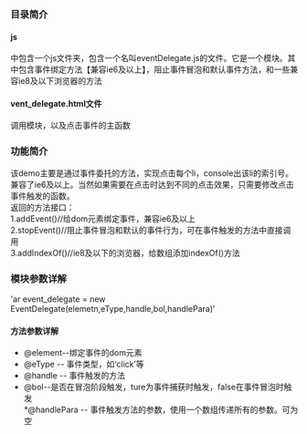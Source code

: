 ### 目录简介  
#### js  
中包含一个js文件夹，包含一个名叫eventDelegate.js的文件。它是一个模块。其中包含事件绑定方法【兼容ie6及以上】，阻止事件冒泡和默认事件方法，和一些兼容ie8及以下浏览器的方法  
#### vent_delegate.html文件
调用模块，以及点击事件的主函数 
### 功能简介
该demo主要是通过事件委托的方法，实现点击每个li，console出该li的索引号。兼容了ie6及以上。当然如果需要在点击时达到不同的点击效果，只需要修改点击事件触发的函数。  
  返回的方法接口：  
 1.addEvent()//给dom元素绑定事件，兼容ie6及以上  
 2.stopEvent()//阻止事件冒泡和默认的事件行为，可在事件触发的方法中直接调用  
 3.addIndexOf()//ie8及以下的浏览器，给数组添加indexOf()方法  
### 模块参数详解
 'ar event_delegate = new EventDelegate(elemetn,eType,handle,bol,handlePara)'  
#### 方法参数详解
 * @element--绑定事件的dom元素
 * @eType -- 事件类型，如‘click’等
 * @handle -- 事件触发的方法
 * @bol--是否在冒泡阶段触发，ture为事件捕获时触发，false在事件冒泡时触发  
 *@handlePara -- 事件触发方法的参数，使用一个数组传递所有的参数。可为空  
 
